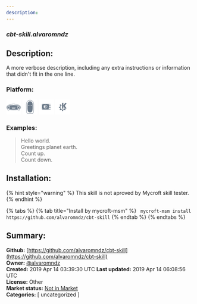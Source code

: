 ```yaml
---
description: 
---
```


### _cbt-skill.alvaromndz_  
## Description:  
A more verbose description, including any extra instructions or
information that didn't fit in the one line.  
### Platform:  
 ![Mark I](../.gitbook/assets/mark-1-icon.png)  ![Mark II](../.gitbook/assets/mark-2-icon.png)  ![Picroft](../.gitbook/assets/picroft-icon.png)  ![plasmoid](../.gitbook/assets/kde.png)   
### Examples:  
> Hello world.  
> Greetings planet earth.  
> Count up.  
> Count down.  
  
## Installation:  
{% hint style="warning" %}
This skill is not aproved by Mycroft skill tester.
{% endhint %}
    
{% tabs %}
{% tab title="Install by mycroft-msm" %}
``` mycroft-msm install https://github.com/alvaromndz/cbt-skill```
{% endtab %}
  {% endtabs %}
    
## Summary:  
**Github:** [https://github.com/alvaromndz/cbt-skill](https://github.com/alvaromndz/cbt-skill)  
**Owner:** [@alvaromndz](https://github.com/alvaromndz)  
**Created:** 2019 Apr 14 03:39:30 UTC  **Last updated:** 2019 Apr 14 06:08:56 UTC  
**License:** Other  
**Market status:** [Not in Market](https://market.mycroft.ai/skill/)  
**Categories:** [ uncategorized ]   
